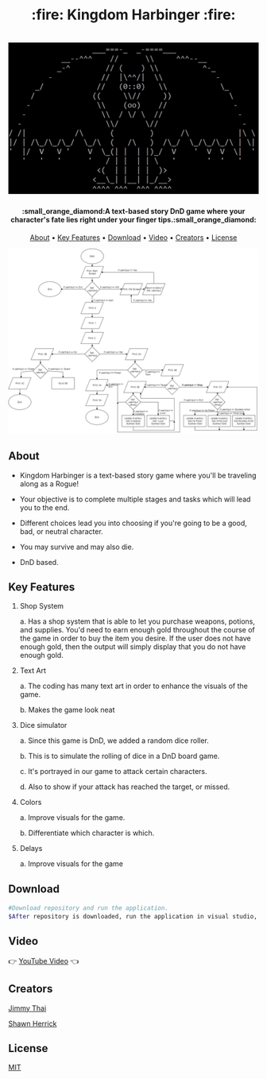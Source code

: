 <h1 align="center">
  <br>
  :fire: Kingdom Harbinger :fire:
  <br>
</h1>

<h1 align="center">
<img src = "dragon.JPG">
</h1>

<h4 align="center">:small_orange_diamond:A text-based story DnD game where your character's fate lies right under your finger tips.:small_orange_diamond:
</h4>

<p align="center">
  <a href="#about">About</a> •
  <a href="#key-features">Key Features</a> •
  <a href="#download">Download</a> •
  <a href="#video">Video</a> •
  <a href="#creators">Creators</a> •
  <a href="#license">License</a>
</p>

<img src = "flowchart1.png" heights="1500" width ="1500">


 ## About
 


 * Kingdom Harbinger is a text-based story game where you'll be traveling along as a Rogue!
 
 * Your objective is to complete multiple stages and tasks which will lead you to the end.
 
 * Different choices lead you into choosing if you're going to be a good, bad, or neutral character.
 
 * You may survive and may also die.
 
 * DnD based.
 
 ## Key Features
 
1. Shop System

      a. Has a shop system that is able to let you purchase weapons, potions, and supplies. You'd need to earn enough gold throughout the course of the game in order to buy the item you desire. If the user does not have enough gold, then the output will simply display that you do not have enough gold. 
  
2. Text Art

      a. The coding has many text art in order to enhance the visuals of the game.
  
      b. Makes the game look neat
  
3. Dice simulator

      a. Since this game is DnD, we added a random dice roller.
  
      b. This is to simulate the rolling of dice in a DnD board game.
  
      c. It's portrayed in our game to attack certain characters.
  
      d. Also to show if your attack has reached the target, or missed.
  
4. Colors

      a. Improve visuals for the game.
  
      b. Differentiate which character is which.
  
5. Delays

      a. Improve visuals for the game
              
## Download
```bash
#Download repository and run the application.
$After repository is downloaded, run the application in visual studio, then run the debugger by clicking the green arrow at the top.
```

## Video

:point_right: <a href ="https://youtube.com">YouTube Video</a> :point_left:

## Creators
[Jimmy Thai](https://github.com/jthai2)
  
[Shawn Herrick](https://github.com/ShawnDH)
       
## License

[MIT](https://tldrlegal.com/license/mit-license)

